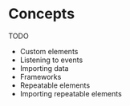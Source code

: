 # Concepts

TODO

* Custom elements
* Listening to events
* Importing data
* Frameworks
* Repeatable elements
* Importing repeatable elements

